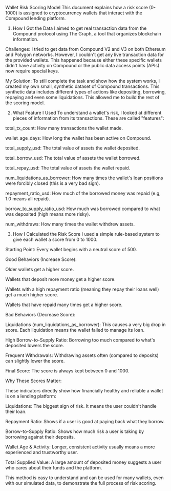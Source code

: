 Wallet Risk Scoring Model
This document explains how a risk score (0-1000) is assigned to cryptocurrency wallets that interact with the Compound lending platform.

1. How I Got the Data
I aimed to get real transaction data from the Compound protocol using The Graph, a tool that organizes blockchain information.

Challenges: I tried to get data from Compound V2 and V3 on both Ethereum and Polygon networks. However, I couldn't get any live transaction data for the provided wallets. This happened because either these specific wallets didn't have activity on Compound or the public data access points (APIs) now require special keys.

My Solution: To still complete the task and show how the system works, I created my own small, synthetic dataset of Compound transactions. This synthetic data includes different types of actions like depositing, borrowing, repaying and even some liquidations. This allowed me to build the rest of the scoring model.

2. What Feature I Used
To understand a wallet's risk, I looked at different pieces of information from its transactions. These are called "features":

total_tx_count: How many transactions the wallet made.

wallet_age_days: How long the wallet has been active on Compound.

total_supply_usd: The total value of assets the wallet deposited.

total_borrow_usd: The total value of assets the wallet borrowed.

total_repay_usd: The total value of assets the wallet repaid.

num_liquidations_as_borrower: How many times the wallet's loan positions were forcibly closed (this is a very bad sign).

repayment_ratio_usd: How much of the borrowed money was repaid (e.g, 1.0 means all repaid).

borrow_to_supply_ratio_usd: How much was borrowed compared to what was deposited (high means more risky).

num_withdraws: How many times the wallet withdrew assets.

3. How I Calculated the Risk Score
I used a simple rule-based system to give each wallet a score from 0 to 1000.

Starting Point: Every wallet begins with a neutral score of 500.

Good Behaviors (Increase Score):

Older wallets get a higher score.

Wallets that deposit more money get a higher score.

Wallets with a high repayment ratio (meaning they repay their loans well) get a much higher score.

Wallets that have repaid many times get a higher score.

Bad Behaviors (Decrease Score):

Liquidations (num_liquidations_as_borrower): This causes a very big drop in score. Each liquidation means the wallet failed to manage its loan.

High Borrow-to-Supply Ratio: Borrowing too much compared to what's deposited lowers the score.

Frequent Withdrawals: Withdrawing assets often (compared to deposits) can slightly lower the score.

Final Score: The score is always kept between 0 and 1000.

Why These Scores Matter:

These indicators directly show how financially healthy and reliable a wallet is on a lending platform:

Liquidations: The biggest sign of risk. It means the user couldn't handle their loan.

Repayment Ratio: Shows if a user is good at paying back what they borrow.

Borrow-to-Supply Ratio: Shows how much risk a user is taking by borrowing against their deposits.

Wallet Age & Activity: Longer, consistent activity usually means a more experienced and trustworthy user.

Total Supplied Value: A large amount of deposited money suggests a user who cares about their funds and the platform.

This method is easy to understand and can be used for many wallets, even with our simulated data, to demonstrate the full process of risk scoring.